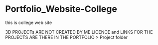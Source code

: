 # Portfolio_Website-College
this is college web site

3D PROJECTs ARE NOT CREATED BY ME
LICENCE and LINKS FOR THE PROJECTS ARE THERE IN THE PORTFOLIO > Project folder
